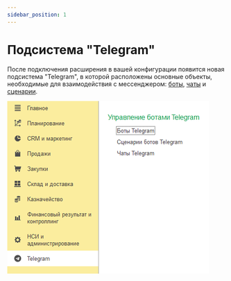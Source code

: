 ```yaml
---
sidebar_position: 1
---
```


# Подсистема "Telegram"

После подключения расширения в вашей конфигурации появится новая подсистема "Telegram", в которой расположены основные объекты, необходимые для взаимодействия с мессенджером: [боты](docs\structure\bots.md), [чаты](docs\structure\chats.md) и [сценарии](docs\structure\scripts.md).

![Подсистема Telegram для 1С](../img/subsystem.png)
